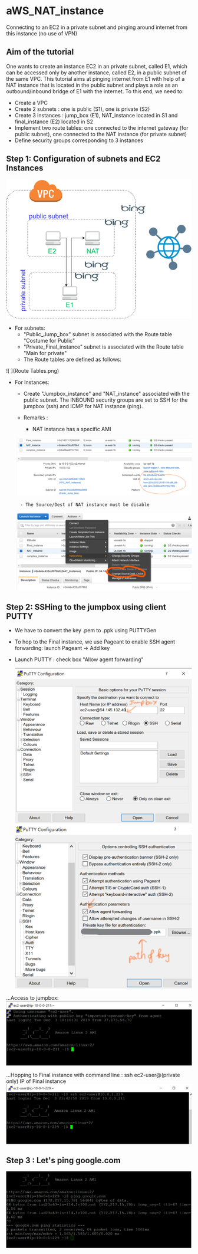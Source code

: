# aWS_NAT_instance
Connecting to an EC2 in a private subnet and pinging around internet from this instance (no use of VPN)

## Aim of the tutorial
	
 One wants to create an instance EC2 in an private subnet, called E1, which can be accessed only by another instance, called E2, in a public subnet of the same VPC. This tutorial aims at pinging internet from E1 with help of a NAT instance that is located in the public subnet and plays a role as an outbound/inbound bridge of E1 with the internet. To this end, we need to:
  - Create a VPC
  - Create 2 subnets : one is public (S1), one is private (S2) 
  - Create 3 instances : jump_box (E1), NAT_instance located in S1 and final_instance (E2) located in S2
  - Implement two route tables: one connected to the internet gateway (for public subnet), one connected to the NAT instance (for private subnet)
  - Define security groups corresponding to 3 instances 
## Step 1: Configuration of subnets and EC2 Instances

![Configuration of the VPC](Instance.png)

- For subnets:
	- "Public_Jump_box" subnet is associated with the Route table "Costume for Public"
	- "Private_Final_instance" subnet is associated with the Route table "Main for private"
	- The Route tables are defined as follows:
	
![ ](Route Tables.png)

- For Instances: 
	- Create "Jumpbox_instance" and "NAT_instance" associated with the public subnet. The INBOUND security groups are set to SSH for the jumpbox (ssh) and ICMP for NAT instance (ping). 
	- Remarks : 
	
		- NAT instance has a specific AMI 
		
     ![ ](EC2_Instances.png)
     
		
		- The Source/Dest of NAT instance must be disable
				
     ![ ](source_dest.png)
			
## Step 2: SSHing to the jumpbox using client PUTTY

- We have to convert the key .pem to .ppk using PUTTYGen

- To hop to the Final instance, we use Pageant to enable SSH agent forwarding: launch Pageant -> Add key
	

- Launch PUTTY : check box "Allow agent forwarding"

	![ ](IP_jumpbox.png)	
	![ ](agent.png)
	
...Access to jumpbox:
	![_](jumpbox.png)
	
...Hopping to Final instance with command line : ssh ec2-user@(private only) IP of Final instance
	![ ](hopping.png)
	

## Step 3 : Let's ping google.com

![_](pinging.png)
	
	
		
